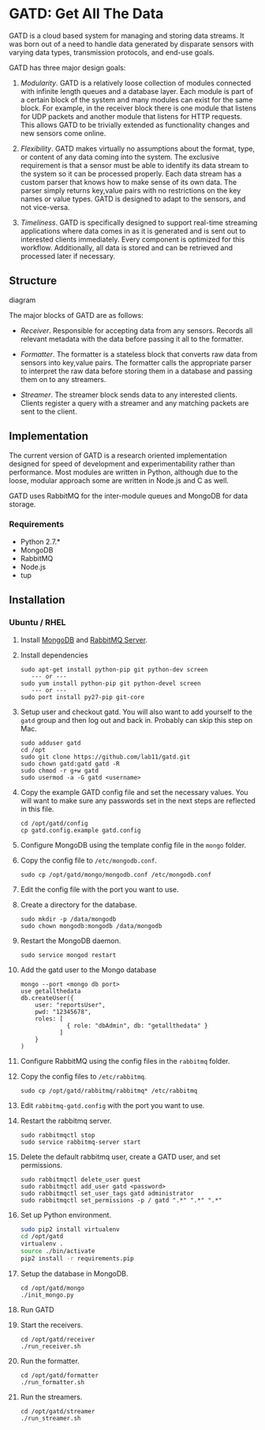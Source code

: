 GATD: Get All The Data
======================

GATD is a cloud based system for managing and storing data streams. It was
born out of a need to handle data generated by disparate sensors with varying
data types, transmission protocols, and end-use goals.

GATD has three major design goals:

1. *Modularity*. GATD is a relatively loose collection of modules connected with
infinite length queues and a database layer. Each module is part of a certain
block of the system and many modules can exist for the same block. For example,
in the receiver block there is one module that listens for UDP packets and
another module that listens for HTTP requests. This allows GATD to be trivially
extended as functionality changes and new sensors come online.

2. *Flexibility*. GATD makes virtually no assumptions about the format, type,
or content of any data coming into the system. The exclusive requirement is
that a sensor must be able to identify its data stream to the system so it
can be processed properly. Each data stream has a custom parser that knows
how to make sense of its own data. The parser simply returns key,value pairs
with no restrictions on the key names or value types. GATD is designed to adapt
to the sensors, and not vice-versa.

3. *Timeliness*. GATD is specifically designed to support real-time streaming
applications where data comes in as it is generated and is sent out
to interested clients immediately. Every component is optimized for this
workflow. Additionally, all data is stored and can be retrieved and processed
later if necessary.


Structure
---------

diagram

The major blocks of GATD are as follows:

- *Receiver*. Responsible for accepting data from any sensors. Records
all relevant metadata with the data before passing it all to the formatter.

- *Formatter*. The formatter is a stateless block that converts raw data
from sensors into key,value pairs. The formatter calls the appropriate
parser to interpret the raw data before storing them in a database and
passing them on to any streamers.

- *Streamer*. The streamer block sends data to any interested clients.
Clients register a query with a streamer and any matching packets are sent
to the client.


Implementation
--------------

The current version of GATD is a research oriented implementation designed
for speed of development and experimentability rather than performance.
Most modules are written in Python, although due to the loose, modular approach
some are written in Node.js and C as well.

GATD uses RabbitMQ for the inter-module queues and MongoDB for data storage.

### Requirements

- Python 2.7.*
- MongoDB
- RabbitMQ
- Node.js
- tup



Installation
------------

### Ubuntu / RHEL

1. Install [MongoDB](http://docs.mongodb.org/manual/installation/) and
[RabbitMQ Server](http://www.rabbitmq.com/download.html).

2. Install dependencies

    ```
    sudo apt-get install python-pip git python-dev screen
       --- or ---
    sudo yum install python-pip git python-devel screen
       --- or ---
    sudo port install py27-pip git-core
    ```
    
2. Setup user and checkout gatd. You will also want to add yourself to the
`gatd` group and then log out and back in. Probably can skip this step on Mac.

    ```
    sudo adduser gatd
    cd /opt
    sudo git clone https://github.com/lab11/gatd.git
    sudo chown gatd:gatd gatd -R
    sudo chmod -r g+w gatd
    sudo usermod -a -G gatd <username>
    ```
    
2. Copy the example GATD config file and set the necessary values.
You will want to make sure any passwords set
in the next steps are reflected in this file.

    ```
    cd /opt/gatd/config
    cp gatd.config.example gatd.config
    ```

2. Configure MongoDB using the template config file in the `mongo` folder.
  1. Copy the config file to `/etc/mongodb.conf`.

        ```
        sudo cp /opt/gatd/mongo/mongodb.conf /etc/mongodb.conf
        ```

  2. Edit the config file with the port you want to use.
  3. Create a directory for the database.

        ```
        sudo mkdir -p /data/mongodb
        sudo chown mongodb:mongodb /data/mongodb
        ```
        
  4. Restart the MongoDB daemon.

        ```
        sudo service mongod restart
        ```

  5. Add the gatd user to the Mongo database

        ```
        mongo --port <mongo db port>
        use getallthedata
        db.createUser({
            user: "reportsUser",
            pwd: "12345678",
            roles: [
                     { role: "dbAdmin", db: "getallthedata" }
                   ]
            }
        )
        ```

3. Configure RabbitMQ using the config files in the `rabbitmq` folder.
  1. Copy the config files to `/etc/rabbitmq`.

        ```
        sudo cp /opt/gatd/rabbitmq/rabbitmq* /etc/rabbitmq
        ```
  
  2. Edit `rabbitmq-gatd.config` with the port you want to use.
  3. Restart the rabbitmq server.
  
        ```
        sudo rabbitmqctl stop
        sudo service rabbitmq-server start
        ```

  4. Delete the default rabbitmq user, create a GATD user, and set permissions.
  
        ```
        sudo rabbitmqctl delete_user guest
        sudo rabbitmqctl add_user gatd <password>
        sudo rabbitmqctl set_user_tags gatd administrator
        sudo rabbitmqctl set_permissions -p / gatd ".*" ".*" ".*"
        ```


4. Set up Python environment.

    ```bash
    sudo pip2 install virtualenv
    cd /opt/gatd
    virtualenv .
    source ./bin/activate
    pip2 install -r requirements.pip
    ```

9. Setup the database in MongoDB.

    ```
    cd /opt/gatd/mongo
    ./init_mongo.py
    ````
    
10. Run GATD
  1. Start the receivers.
  
        ```
        cd /opt/gatd/receiver
        ./run_receiver.sh
        ```

  2. Run the formatter.
    
        ```
        cd /opt/gatd/formatter
        ./run_formatter.sh
        ```

  3. Run the streamers.
   
        ```
        cd /opt/gatd/streamer
        ./run_streamer.sh
        ```

